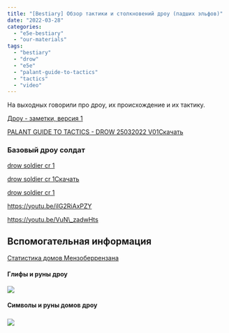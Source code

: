 ```yaml
---
title: "[Bestiary] Обзор тактики и столкновений дроу (падших эльфов)"
date: "2022-03-28"
categories: 
  - "e5e-bestiary"
  - "our-materials"
tags: 
  - "bestiary"
  - "drow"
  - "e5e"
  - "palant-guide-to-tactics"
  - "tactics"
  - "video"
---
```


На выходных говорили про дроу, их происхождение и их тактику.

[Дроу - заметки, версия 1](https://1drv.ms/w/s!Atcrhwwo1lBA188__6EwnrsIu5NTAQ?e=EJ5W5D)

[PALANT GUIDE TO TACTICS - DROW 25032022 V01](https://cyborgsandmages.com/wp-content/uploads/2022/03/PALANT-GUIDE-TO-TACTICS-DROW-25032022-V01-.pdf)[Скачать](https://cyborgsandmages.com/wp-content/uploads/2022/03/PALANT-GUIDE-TO-TACTICS-DROW-25032022-V01-.pdf)

### **Базовый дроу солдат**

[drow soldier cr 1](https://cyborgsandmages.com/wp-content/uploads/2022/03/drow-soldier-cr-1.pdf)

[drow soldier cr 1](https://cyborgsandmages.com/wp-content/uploads/2022/03/drow-soldier-cr-1.pdf)[Скачать](https://cyborgsandmages.com/wp-content/uploads/2022/03/drow-soldier-cr-1.pdf)

[drow soldier cr 1](https://cyborgsandmages.com/wp-content/uploads/2022/03/drow-soldier-cr-1.docx)

https://youtu.be/iIG2RiAxPZY

https://youtu.be/VuN\_zadwHts

## Вспомогательная информация

[Статистика домов Мензоберрензана](https://1drv.ms/x/s!Atcrhwwo1lBA189Lf_ZtjN8rEREQag?e=HU6xMQ)

#### Глифы и руны дроу

![](https://cyborgsandmages.com/wp-content/uploads/2022/03/OO1BAuI.jpeg)

#### Символы и руны домов дроу

### ![](https://cyborgsandmages.com/wp-content/uploads/2022/03/tumblr_a173877e2887f5d382b589dcff04b76c_890f2ee7_1280.png)
